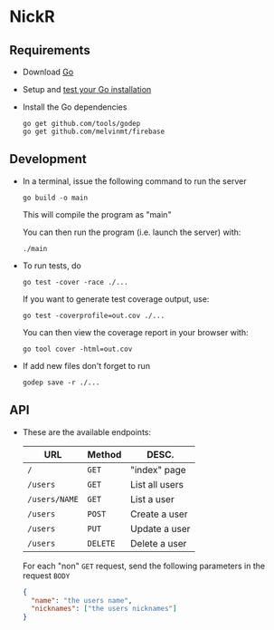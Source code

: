 # NickR

Requirements
------------

  + Download [Go](http://golang.org/dl)

  + Setup and [test your Go installation](https://golang.org/doc/install#testing)

  + Install the Go dependencies

    ```shell
    go get github.com/tools/godep
    go get github.com/melvinmt/firebase
    ```

Development
-----------

  + In a terminal, issue the following command to run the server

    ```shell
    go build -o main
    ```

    This will compile the program as "main"

    You can then run the program (i.e. launch the server) with:

    ```shell
    ./main
    ```

  + To run tests, do

    ```shell
    go test -cover -race ./...
    ```

    If you want to generate test coverage output, use:

    ```shell
    go test -coverprofile=out.cov ./...
    ```

    You can then view the coverage report in your browser with:

    ```shell
    go tool cover -html=out.cov
    ```

  + If add new files don't forget to run

    ```shell
    godep save -r ./...
    ```

API
---

  + These are the available endpoints:

    URL | Method  | DESC.
    --- | --- | ---
    `/` | `GET` | "index" page
    `/users` | `GET` | List all users
    `/users/NAME` | `GET` | List a user
    `/users` | `POST`  | Create a user
    `/users` | `PUT` | Update a user
    `/users` | `DELETE` | Delete a user

    For each "non" `GET` request, send the following parameters in the request `BODY`

    ```json
    {
      "name": "the users name",
      "nicknames": ["the users nicknames"]
    }
    ```


